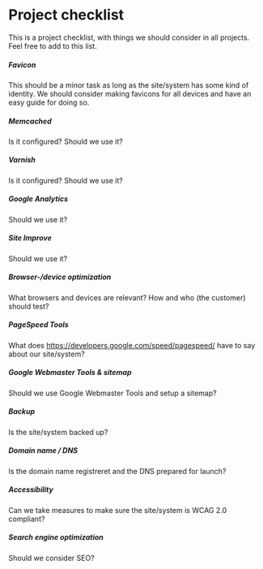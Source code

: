 # Project checklist

This is a project checklist, with things we should consider in all projects. Feel free to add to this list.

##### Favicon
This should be a minor task as long as the site/system has some kind of identity. We should consider making favicons for all devices and have an easy guide for doing so.

##### Memcached
Is it configured? Should we use it?

##### Varnish
Is it configured? Should we use it?

##### Google Analytics
Should we use it?

##### Site Improve
Should we use it?

##### Browser-/device optimization
What browsers and devices are relevant? How and who (the customer) should test?

##### PageSpeed Tools
What does https://developers.google.com/speed/pagespeed/ have to say about our site/system?

##### Google Webmaster Tools & sitemap
Should we use Google Webmaster Tools and setup a sitemap?

##### Backup
Is the site/system backed up?

##### Domain name / DNS
Is the domain name registreret and the DNS prepared for launch?

##### Accessibility
Can we take measures to make sure the site/system is WCAG 2.0 compliant?

##### Search engine optimization
Should we consider SEO?
